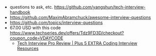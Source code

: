 - questions to ask, etc. https://github.com/yangshun/tech-interview-handbook
- https://github.com/MaximAbramchuck/awesome-interview-questions
- https://github.com/topics/interview-questions
- 67.00 USD with this code https://www.techseries.dev/offers/Tdz9FD3D/checkout?coupon_code=VDAYCODE
  - [Tech Interview Pro Review | Plus 5 EXTRA Coding Interview Resources](https://www.youtube.com/watch?v=S79r1291NlU)
